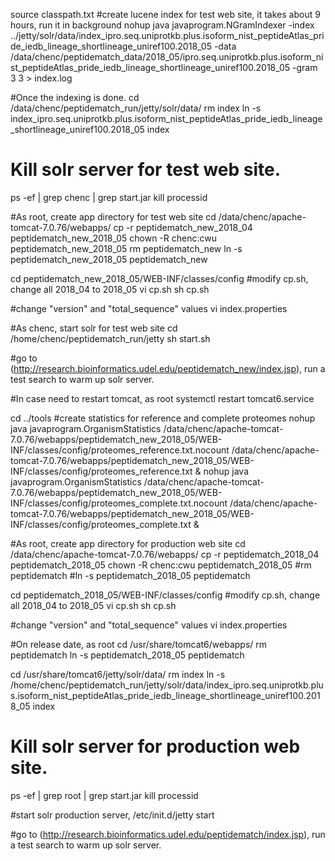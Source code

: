 source classpath.txt
#create lucene index for test web site, it takes about 9 hours, run it in background
nohup java javaprogram.NGramIndexer -index ../jetty/solr/data/index_ipro.seq.uniprotkb.plus.isoform_nist_peptideAtlas_pride_iedb_lineage_shortlineage_uniref100.2018_05 -data /data/chenc/peptidematch_data/2018_05/ipro.seq.uniprotkb.plus.isoform_nist_peptideAtlas_pride_iedb_lineage_shortlineage_uniref100.2018_05 -gram 3 3 > index.log 

#Once the indexing is done.
cd /data/chenc/peptidematch_run/jetty/solr/data/
rm index
ln -s index_ipro.seq.uniprotkb.plus.isoform_nist_peptideAtlas_pride_iedb_lineage_shortlineage_uniref100.2018_05 index

# Kill solr server for test web site.
ps -ef | grep chenc | grep start.jar
kill processid

#As root, create app directory for test web site 
cd /data/chenc/apache-tomcat-7.0.76/webapps/
cp -r peptidematch_new_2018_04 peptidematch_new_2018_05
chown -R chenc:cwu peptidematch_new_2018_05
rm peptidematch_new
ln -s peptidematch_new_2018_05 peptidematch_new

cd peptidematch_new_2018_05/WEB-INF/classes/config
#modify cp.sh, change all 2018_04 to 2018_05
vi cp.sh
sh cp.sh

#change "version" and "total_sequence" values
vi index.properties 

#As chenc, start solr for test web site
cd /home/chenc/peptidematch_run/jetty
sh start.sh

#go to (http://research.bioinformatics.udel.edu/peptidematch_new/index.jsp), run a test search to warm up solr server.

#In case need to restart tomcat, as root
systemctl restart tomcat6.service

cd ../tools
#create statistics for reference and complete proteomes
nohup java javaprogram.OrganismStatistics /data/chenc/apache-tomcat-7.0.76/webapps/peptidematch_new_2018_05/WEB-INF/classes/config/proteomes_reference.txt.nocount /data/chenc/apache-tomcat-7.0.76/webapps/peptidematch_new_2018_05/WEB-INF/classes/config/proteomes_reference.txt & 
nohup java javaprogram.OrganismStatistics /data/chenc/apache-tomcat-7.0.76/webapps/peptidematch_new_2018_05/WEB-INF/classes/config/proteomes_complete.txt.nocount /data/chenc/apache-tomcat-7.0.76/webapps/peptidematch_new_2018_05/WEB-INF/classes/config/proteomes_complete.txt & 


#As root, create app directory for production web site 
cd /data/chenc/apache-tomcat-7.0.76/webapps/
cp -r peptidematch_2018_04 peptidematch_2018_05
chown -R chenc:cwu peptidematch_2018_05
#rm peptidematch
#ln -s peptidematch_2018_05 peptidematch

cd peptidematch_2018_05/WEB-INF/classes/config
#modify cp.sh, change all 2018_04 to 2018_05
vi cp.sh
sh cp.sh

#change "version" and "total_sequence" values
vi index.properties 


#On release date, as root
cd /usr/share/tomcat6/webapps/
rm peptidematch
ln -s peptidematch_2018_05 peptidematch

cd /usr/share/tomcat6/jetty/solr/data/
rm index
ln -s /home/chenc/peptidematch_run/jetty/solr/data/index_ipro.seq.uniprotkb.plus.isoform_nist_peptideAtlas_pride_iedb_lineage_shortlineage_uniref100.2018_05 index

# Kill solr server for production web site.
ps -ef | grep root | grep start.jar
kill processid

#start solr production server, 
/etc/init.d/jetty start

#go to (http://research.bioinformatics.udel.edu/peptidematch/index.jsp), run a test search to warm up solr server.
